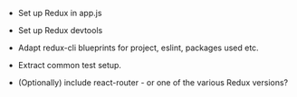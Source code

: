 
- Set up Redux in app.js

- Set up Redux devtools

- Adapt redux-cli blueprints for project, eslint, packages used etc.

- Extract common test setup.

- (Optionally) include react-router - or one of the various Redux versions?
